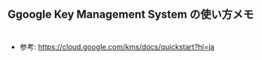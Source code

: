 ## Ggoogle Key Management System の使い方メモ

# 
- 参考: https://cloud.google.com/kms/docs/quickstart?hl=ja

